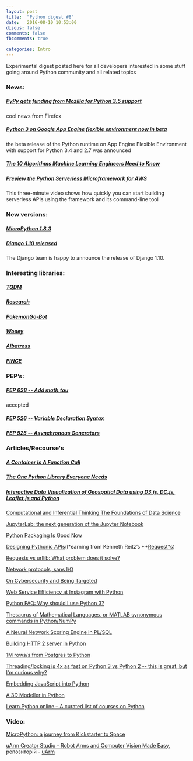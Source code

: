 ```yaml
---
layout: post
title:  "Python digest #8"
date:   2016-08-10 10:53:00
disqus: false
comments: false
fbcomments: true

categories: Intro
---
```


Experimental digest posted here for all developers interested in some stuff going around
Python community and all related topics


### News:

#####  [PyPy gets funding from Mozilla for Python 3.5 support](https://morepypy.blogspot.nl/2016/08/pypy-gets-funding-from-mozilla-for.html)
cool news from Firefox


##### [Python 3 on Google App Engine flexible environment now in beta](https://cloudplatform.googleblog.com/2016/08/python-3-on-Google-App-Engine-flexible-environment-now-in-beta.html)
the beta release of the Python runtime on App Engine Flexible Environment with support for Python 3.4 and 2.7 was announced 

##### [The 10 Algorithms Machine Learning Engineers Need to Know](https://gab41.lab41.org/the-10-algorithms-machine-learning-engineers-need-to-know-f4bb63f5b2fa#.yxayzqpae) 

##### [Preview the Python Serverless Microframework for AWS](https://aws.amazon.com/blogs/developer/preview-the-python-serverless-microframework-for-aws/)
This three-minute video shows how quickly you can start building serverless APIs using the framework and its command-line tool


### New versions:

##### [MicroPython 1.8.3](https://github.com/micropython/micropython/releases/tag/v1.8.3)

##### [Django 1.10 released](https://www.djangoproject.com/weblog/2016/aug/01/django-110-released/)
The Django team is happy to announce the release of Django 1.10.

### Interesting libraries:

##### [TQDM](https://tqdm.github.io/)

##### [Research](https://github.com/commaai/research)

##### [PokemonGo-Bot](https://github.com/PokemonGoF/PokemonGo-Bot)

##### [Wooey](https://github.com/wooey/Wooey)

##### [Albatross](https://github.com/kespindler/albatross)

##### [PINCE](https://github.com/korcankaraokcu/PINCE)

### PEP’s:

##### [PEP 628 -- Add math.tau](https://www.python.org/dev/peps/pep-0628/) 
accepted

##### [PEP 526 -- Variable Declaration Syntax](https://www.python.org/dev/peps/pep-0526/)

##### [PEP 525 -- Asynchronous Generators](https://www.python.org/dev/peps/pep0525/)


### Articles/Recourse's

##### [A Container Is A Function Call](https://glyph.twistedmatrix.com/2016/08/defcontainer.html)

##### [The One Python Library Everyone Needs](https://glyph.twistedmatrix.com/2016/08/attrs.html)

##### [Interactive Data Visualization of Geospatial Data using D3.js, DC.js, Leaflet.js and Python](http://adilmoujahid.com/posts/2016/08/interactive-data-visualization-geospatial-d3-dc-leaflet-python/)


[Computational and Inferential Thinking The Foundations of Data Science](http://www.inferentialthinking.com/)

[JupyterLab: the next generation of the Jupyter Notebook](http://blog.jupyter.org/2016/07/14/jupyter-lab-alpha/)

[Python Packaging Is Good Now](https://glyph.twistedmatrix.com/2016/08/python-packaging.html)

[Designing Pythonic APIs](http://noamelf.com/2016/08/05/designing-pythonic-apis/)(l*earning from Kenneth Reitz’s **[Request*s](http://docs.python-requests.org/en/master/))

[Requests vs urllib: What problem does it solve?](http://www.curiousefficiency.org/posts/2016/08/what-problem-does-it-solve.html)

[Network protocols, sans I/O](https://sans-io.readthedocs.io/)

[On Cybersecurity and Being Targeted](http://www.kennethreitz.org/essays/on-cybersecurity-and-being-targeted)

[Web Service Efficiency at Instagram with Python](https://engineering.instagram.com/web-service-efficiency-at-instagram-with-python-4976d078e366#.bz96n5g7n)

[Python FAQ: Why should I use Python 3?](https://eev.ee/blog/2016/07/31/python-faq-why-should-i-use-python-3/)

[Thesaurus of Mathematical Languages, or MATLAB synonymous commands in Python/NumPy](http://mathesaurus.sourceforge.net/)

[A Neural Network Scoring Engine in PL/SQL](http://externaltable.blogspot.nl/2016/07/a-neural-network-scoring-engine-in-plsql.html)

[Building HTTP 2 server in Python](https://pawelmhm.github.io/python/twisted/http2/python3/2016/07/30/twisted-http2.html)

[1M rows/s from Postgres to Python ](https://magic.io/blog/asyncpg-1m-rows-from-postgres-to-python/)

[Threading/locking is 4x as fast on Python 3 vs Python 2 -- this is great, but I'm curious why?](https://www.reddit.com/r/Python/comments/4vyg2m/threadinglocking_is_4x_as_fast_on_python_3_vs/)

[Embedding JavaScript into Python](https://blog.sqreen.io/embedding-javascript-into-python/)

[A 3D Modeller in Python](http://aosabook.org/en/500L/a-3d-modeller.html)

[Learn Python online – A curated list of courses on Python](http://bafflednerd.com/learn-python-online/)

### Video:

[MicroPython: a journey from Kickstarter to Space](https://www.youtube.com/watch?v=Zm08hXeuv-I)

[uArm Creator Studio - Robot Arms and Computer Vision Made Easy](https://www.youtube.com/watch?v=BGF50a8rUb4), репозиторій - [uArm](https://github.com/apockill/uArmCreatorStudio/releases/tag/v1.0-beta)



[jekyll-gh]: https://github.com/wolendranh/jekyll
[jekyll]:    http://jekyllrb.com
